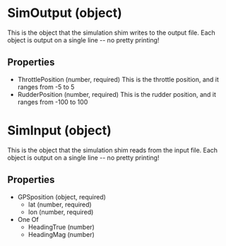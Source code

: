 # SimOutput (object)
This is the object that the simulation shim writes to the output file. 
Each object is output on a single line -- no pretty printing!

## Properties
- ThrottlePosition (number, required)
	This is the throttle position, and it ranges from -5 to 5
- RudderPosition (number, required)
	This is the rudder position, and it ranges from -100 to 100

# SimInput (object)
This is the object that the simulation shim reads from the input file. 
Each object is output on a single line -- no pretty printing!

## Properties
- GPSposition (object, required)
	- lat (number, required)
	- lon (number, required)
- One Of 
	- HeadingTrue (number)
	- HeadingMag (number)
